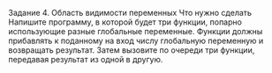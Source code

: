 Задание 4. Область видимости переменных
Что нужно сделать
Напишите программу, в которой будет три функции, попарно использующие разные глобальные переменные. Функции должны прибавлять к поданному на вход числу глобальную переменную и возвращать результат. Затем вызовите по очереди три функции, передавая результат из одной в другую.
